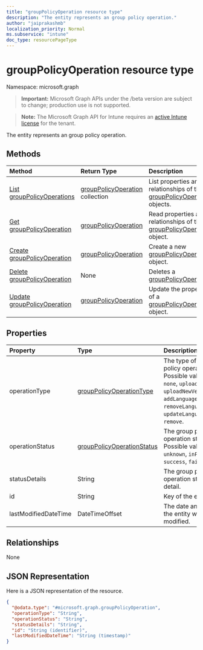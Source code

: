 ```yaml
---
title: "groupPolicyOperation resource type"
description: "The entity represents an group policy operation."
author: "jaiprakashmb"
localization_priority: Normal
ms.subservice: "intune"
doc_type: resourcePageType
---
```


# groupPolicyOperation resource type

Namespace: microsoft.graph
> **Important:** Microsoft Graph APIs under the /beta version are subject to change; production use is not supported.

> **Note:** The Microsoft Graph API for Intune requires an [active Intune license](https://go.microsoft.com/fwlink/?linkid=839381) for the tenant.


The entity represents an group policy operation.

## Methods
|Method|Return Type|Description|
|:---|:---|:---|
|[List groupPolicyOperations](../api/intune-grouppolicy-grouppolicyoperation-list.md)|[groupPolicyOperation](../resources/intune-grouppolicy-grouppolicyoperation.md) collection|List properties and relationships of the [groupPolicyOperation](../resources/intune-grouppolicy-grouppolicyoperation.md) objects.|
|[Get groupPolicyOperation](../api/intune-grouppolicy-grouppolicyoperation-get.md)|[groupPolicyOperation](../resources/intune-grouppolicy-grouppolicyoperation.md)|Read properties and relationships of the [groupPolicyOperation](../resources/intune-grouppolicy-grouppolicyoperation.md) object.|
|[Create groupPolicyOperation](../api/intune-grouppolicy-grouppolicyoperation-create.md)|[groupPolicyOperation](../resources/intune-grouppolicy-grouppolicyoperation.md)|Create a new [groupPolicyOperation](../resources/intune-grouppolicy-grouppolicyoperation.md) object.|
|[Delete groupPolicyOperation](../api/intune-grouppolicy-grouppolicyoperation-delete.md)|None|Deletes a [groupPolicyOperation](../resources/intune-grouppolicy-grouppolicyoperation.md).|
|[Update groupPolicyOperation](../api/intune-grouppolicy-grouppolicyoperation-update.md)|[groupPolicyOperation](../resources/intune-grouppolicy-grouppolicyoperation.md)|Update the properties of a [groupPolicyOperation](../resources/intune-grouppolicy-grouppolicyoperation.md) object.|

## Properties
|Property|Type|Description|
|:---|:---|:---|
|operationType|[groupPolicyOperationType](../resources/intune-grouppolicy-grouppolicyoperationtype.md)|The type of group policy operation. Possible values are: `none`, `upload`, `uploadNewVersion`, `addLanguageFiles`, `removeLanguageFiles`, `updateLanguageFiles`, `remove`.|
|operationStatus|[groupPolicyOperationStatus](../resources/intune-grouppolicy-grouppolicyoperationstatus.md)|The group policy operation status. Possible values are: `unknown`, `inProgress`, `success`, `failed`.|
|statusDetails|String|The group policy operation status detail.|
|id|String|Key of the entity.|
|lastModifiedDateTime|DateTimeOffset|The date and time the entity was last modified.|

## Relationships
None

## JSON Representation
Here is a JSON representation of the resource.
<!-- {
  "blockType": "resource",
  "keyProperty": "id",
  "@odata.type": "microsoft.graph.groupPolicyOperation"
}
-->
``` json
{
  "@odata.type": "#microsoft.graph.groupPolicyOperation",
  "operationType": "String",
  "operationStatus": "String",
  "statusDetails": "String",
  "id": "String (identifier)",
  "lastModifiedDateTime": "String (timestamp)"
}
```
